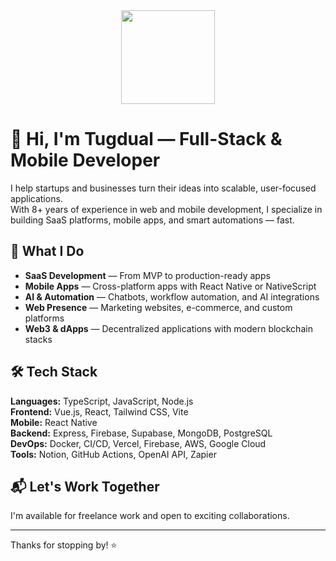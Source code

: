 <div align="center">
  <img height="150" src="https://avatars.githubusercontent.com/u/23258388"  />
</div>

# 👋 Hi, I'm Tugdual — Full-Stack & Mobile Developer

I help startups and businesses turn their ideas into scalable, user-focused applications.  
With 8+ years of experience in web and mobile development, I specialize in building SaaS platforms, mobile apps, and smart automations — fast.

## 🚀 What I Do
- **SaaS Development** — From MVP to production-ready apps
- **Mobile Apps** — Cross-platform apps with React Native or NativeScript
- **AI & Automation** — Chatbots, workflow automation, and AI integrations
- **Web Presence** — Marketing websites, e-commerce, and custom platforms
- **Web3 & dApps** — Decentralized applications with modern blockchain stacks

## 🛠 Tech Stack
**Languages:** TypeScript, JavaScript, Node.js  
**Frontend:** Vue.js, React, Tailwind CSS, Vite  
**Mobile:** React Native  
**Backend:** Express, Firebase, Supabase, MongoDB, PostgreSQL  
**DevOps:** Docker, CI/CD, Vercel, Firebase, AWS, Google Cloud  
**Tools:** Notion, GitHub Actions, OpenAI API, Zapier

## 📬 Let's Work Together
I'm available for freelance work and open to exciting collaborations.  

---

Thanks for stopping by! ⭐
